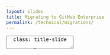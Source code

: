 ```yaml
---
layout: slides
title: Migrating to GitHub Enterprise
permalink: /technical/migrations/
---
```


<textarea id="source">
  class: title-slide

  <span class="mega-octicon octicon-mark-github"></span>
  <h1>Migrating to GitHub Enterprise</h1>

  <footer>
    <div class="octicon-spacer"><span class="octicon octicon-logo-github"></span><span class="tagline">how people build software</span></div>
  </footer>
  ---
  class: title-top

  # Migrations 
  <div class="container">
    <div class="row">
      <div class="col-md-6">
        <div class="card">
          <div class="card-block">
            <div class="card-img-top text-left"><span class="mega-octicon octicon-checklist"></span><strong>&nbsp;Common migration paths</strong></div>
            <dl class="card-text">
              <dt>All history, all branches, all tags</dt>
                <dd>With Meta Data</dd>
                <dd>SCM Tags</dd>
                <dd>Could spin down previous SCM tool after completion</dd>
              <dt>Branch and tag HEADS</dt>
                <dd>Latest revision in repository</dd>
                <dd>Client could be using a multi-branching strategy</dd>
                <dd>May keep legacy VCS server running for legacy applications</dd>
            </dl>
          </div>
        </div>
      </div>
      <div class="col-md-6">
        <div class="card">
          <div class="card-block">
            <dl class="card-text">
            <dt>Production HEAD Only</dt>
              <dd>Less need for historical revisions</dd>
              <dd>Less need for other branches</dd>
              <dd>May maintain legacy VCS for N time</dd>
            </dl>
          </div>
        </div>
      </div>
      <div class="col-md-6">
        <div class="card">
          <div class="card-block">
            <div class="card-img-top text-left"><span class="mega-octicon octicon-checklist"></span><strong>&nbsp;Effort</strong></div>
            <ul class="card-text">
              <li>HIGH.  Compliance and regulation consideration</li>
              <li>MEDIUM. May continue to license legacy VCS</li>
              <li>LOW-MEDIUM. May have no need for non-HEAD code</li>
            </ul>
          </div>
        </div>
      </div>
    </div>
  </div>
  <footer>
    <div class="octicon-spacer"><span class="octicon octicon-logo-github"></span><span class="tagline">how people build software</span></div>
  </footer>
  ---
  class: title-top

  #Migration Tools
  <div class="container">
    <div class="row">
      <div class="col-md-6">
        <div class="card">
          <div class="card-block">
          <div class="card-img-top text-left"><span class="mega-octicon octicon-checklist"></span><strong>&nbsp;Common migration paths</strong></div>
              <dl>
               <dt><b>CVS</b></dt>
                <dd> - <a href="https://github.com/git/git/blob/master/git-cvsimport.perl">git-cvsimport</a></dd>
               <dt><b>Clearcase</b></dt>
                <dd> - <a href="https://github.com/charleso/git-cc">git-cc</a></dd>
               <dt><b>Subversion</b></dt>
                <dd> - <a href="https://github.com/git/git/blob/master/git-svn.perl">git-svn</a></dd>
                <dd> - <a href="https://github.com/nirvdrum/svn2git">svn2git</a>(adds tag conversion)</dd>
                <dd> - <a href="https://help.github.com/enterprise/admin/guides/migrations/importing-migration-data-to-github-enterprise/">gh-migrator</a></dd>
              </dl>
          </div>
        </div>
      </div>
      <div class="col-md-6">
        <div class="card">
          <div class="card-block">
          <div class="card-img-top text-left"><span class="mega-octicon octicon-checklist"></span><strong>&nbsp;Common migration paths</strong></div>
              <dl>
               <dt><b>Perforce</b></dt>
                <dd> - <a href="https://github.com/git/git/blob/master/git-p4.py">git-p4</a></dd>
               <dt><b>Agnostic</b></dt>
                <dd> - <a href="https://github.com/github/git-import">git-import GitHub CLI tool</a>(TFS, Mercurial, Subversion)</dd>
                <dd> - <a href="https://importer.github.com">GitHub.com Importer</a> (TFS, Mercurial, Subversion)</dd>
              </dl>
          </div>
        </div>
      </div>
    </div>
  </div>

  <footer>
    <div class="octicon-spacer"><span class="octicon octicon-logo-github"></span><span class="tagline">how people build software</span></div>
  </footer>
  ---
  class: title-top

  #CVS

  <div class="container">
    <div class="row">
      <div class="col-md-6">
        <div class="card">
          <div class="card-block">
          <div class="card-img-top text-left"><span class="mega-octicon octicon-checklist"></span><strong>&nbsp;About CVS</strong></div>
              <dl>
              <dt>History</dt>
                <dd>OSS - Released in 1990, released under GNU</dd>
                <dd>Latest revision of CVS -- July 2006</dd>
              <dt>Architecture</dt>
                <dd>Client-Server Model</dd>
                <dd>Support for branching</dd>
                <dd>Delta Compression like git</dd>              
              </dl>
          </div>
        </div>
      </div>
      <div class="col-md-6">
        <div class="card">
          <div class="card-block">
          <div class="card-img-top text-left"><span class="mega-octicon octicon-checklist"></span><strong>&nbsp;Common reasons for migrating</strong></div>
          <ul>
            <li>Legacy, no active development</li>
            <li>No collaboration features for developers</li>
            <li>Revisions in a commit are per-file, forcing use of tags for relation</li>
            <li>Commits are non-atomic by design</li>
            <li>Branching not encouraged in CVS</li>
            <li>No support for distributed version control</li>
          </ul>
          </div>
        </div>
      </div>
    </div>
  </div>

  <footer>
    <div class="octicon-spacer"><span class="octicon octicon-logo-github"></span><span class="tagline">how people build software</span></div>
  </footer>
  ---
  class: title-top

  # Using cvs-import
  
  <div class="container">
    <div class="row">
      <div class="col-md-6">
        <div class="card">
          <div class="card-block">
          <div class="card-img-top text-left"><span class="mega-octicon octicon-checklist"></span><strong>&nbsp;Using cvs-import</strong></div>
              <dl>
              </dl>
          </div>
        </div>
      </div>
      <div class="col-md-6">
        <div class="card">
          <div class="card-block">
          <div class="card-img-top text-left"><span class="mega-octicon octicon-checklist"></span><strong>&nbsp;Using cvs-import</strong></div>
              <dl>              
              </dl>
          </div>
        </div>
      </div>
    </div>
  </div>

  <footer>
    <div class="octicon-spacer"><span class="octicon octicon-logo-github"></span><span class="tagline">how people build software</span></div>
  </footer>
  ---
  class: title-top

  # ClearCase
  
  <div class="container">
    <div class="row">
      <div class="col-md-6">
        <div class="card">
          <div class="card-block">
          <div class="card-img-top text-left"><span class="mega-octicon octicon-checklist"></span><strong>&nbsp;About ClearCase</strong></div>
              <dl>
              </dl>
          </div>
        </div>
      </div>
      <div class="col-md-6">
        <div class="card">
          <div class="card-block">
          <div class="card-img-top text-left"><span class="mega-octicon octicon-checklist"></span><strong>&nbsp;About cc-import</strong></div>
              <dl>              
              </dl>
          </div>
        </div>
      </div>
    </div>
  </div>

  <footer>
    <div class="octicon-spacer"><span class="octicon octicon-logo-github"></span><span class="tagline">how people build software</span></div>
  </footer>
  ---
  class: title-top

  # Subversion (SVN)
  
  <div class="container">
    <div class="row">
      <div class="col-md-6">
        <div class="card">
          <div class="card-block">
          <div class="card-img-top text-left"><span class="mega-octicon octicon-checklist"></span><strong>&nbsp;About Subversion</strong></div>
              <dl>
              </dl>
          </div>
        </div>
      </div>
      <div class="col-md-6">
        <div class="card">
          <div class="card-block">
          <div class="card-img-top text-left"><span class="mega-octicon octicon-checklist"></span><strong>&nbsp;About the tools</strong></div>
              <dl>              
              </dl>
          </div>
        </div>
      </div>
    </div>
  </div>

  <footer>
    <div class="octicon-spacer"><span class="octicon octicon-logo-github"></span><span class="tagline">how people build software</span></div>
  </footer>
  ---
  class: title-top

  # Perforce
  
  <div class="container">
    <div class="row">
      <div class="col-md-6">
        <div class="card">
          <div class="card-block">
          <div class="card-img-top text-left"><span class="mega-octicon octicon-checklist"></span><strong>&nbsp;About Perforce</strong></div>
              <dl>
              </dl>
          </div>
        </div>
      </div>
      <div class="col-md-6">
        <div class="card">
          <div class="card-block">
          <div class="card-img-top text-left"><span class="mega-octicon octicon-checklist"></span><strong>&nbsp;About the tools</strong></div>
              <dl>              
              </dl>
          </div>
        </div>
      </div>
    </div>
  </div>

  <footer>
    <div class="octicon-spacer"><span class="octicon octicon-logo-github"></span><span class="tagline">how people build software</span></div>
  </footer>
  ---
  class: title-top

  # Other tools
  
  <div class="container">
    <div class="row">
      <div class="col-md-6">
        <div class="card">
          <div class="card-block">
          <div class="card-img-top text-left"><span class="mega-octicon octicon-checklist"></span><strong>&nbsp;The Tools</strong></div>
              <dl>
              </dl>
          </div>
        </div>
      </div>
      <div class="col-md-6">
        <div class="card">
          <div class="card-block">
          <div class="card-img-top text-left"><span class="mega-octicon octicon-checklist"></span><strong>&nbsp;Things to Consider</strong></div>
              <dl>              
              </dl>
          </div>
        </div>
      </div>
    </div>
  </div>

  <footer>
    <div class="octicon-spacer"><span class="octicon octicon-logo-github"></span><span class="tagline">how people build software</span></div>
  </footer>
  ---
  class: title-slide

  <span class="mega-octicon octicon-mark-github"></span>
  <h1>Migration Tools Deep Dive</h1>

  <footer>
    <div class="octicon-spacer"><span class="octicon octicon-logo-github"></span><span class="tagline">how people build software</span></div>
  </footer>
  ---
  class: title-top
  # Migration Documentation

  <div class="container">
    <div class="row">
      <div class="col-md-12">
        <div class="card-block">
        </br>
       </div>
      </div>
    </div>
  </div>

  - CVS
    - [git-cvsimport documentation](http://git-scm.com/docs/git-cvsimport)
    - [Git CVS migration documentation](http://git-scm.com/docs/gitcvs-migration)
  - Clearcase
    - [Clearcase to Git migration blog post](http://therub.org/2013/07/19/clearcase-to-git/)
  - Subversion
    - [git-svn documentation](http://git-scm.com/docs/git-svn)
  - Perforce
    - [Git Fusion Perforce sync feature](http://www.perforce.com/perforce/doc.current/manuals/git-fusion/)
    - [Git as a Perforce client](http://www.perforce.com/blog/120113/git-perforce-client)
    - [Perforce git-p4 documentation](http://answers.perforce.com/articles/KB/2790/?q=git-p4&l=en_US&fs=Search&pn=1)
  - Agnostic
    - [Migrating to Git](http://git-scm.com/book/en/v2/Git-and-Other-Systems-Migrating-to-Git)
    - [From `svn` (Subversion)](https://help.github.com/articles/importing-from-subversion/#importing-a-subversion-project-using-githubs-importer)
  <footer>
    <div class="octicon-spacer"><span class="octicon octicon-logo-github"></span><span class="tagline">how people build software</span></div>
  </footer>
  ---
  class: title-top

  # Customer Story

  <div class="container">
    <div class="row">
      <div class="col-md-12">
        <div class="card-block">
        </br>
       </div>
      </div>
    </div>
  </div>

  - Software Company in Washington, DC
  - 12yrs of history in Clearcase, Clearquest
  - Multiple VOB Servers
  - Global presence with Clearcase Multi-site

  <footer>
    <div class="octicon-spacer"><span class="octicon octicon-logo-github"></span><span class="tagline">how people build software</span></div>
  </footer>
</textarea>
